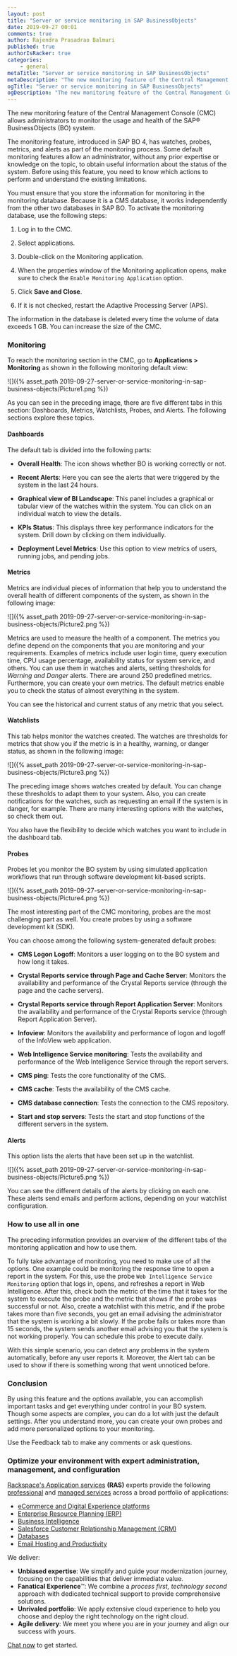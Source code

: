 ```yaml
---
layout: post
title: "Server or service monitoring in SAP BusinessObjects"
date: 2019-09-27 00:01
comments: true
author: Rajendra Prasadrao Balmuri
published: true
authorIsRacker: true
categories:
    - general
metaTitle: "Server or service monitoring in SAP BusinessObjects"
metaDescription: "The new monitoring feature of the Central Management Console (CMC) allows administrators to monitor the usage and health of the SAP BusinessObjects (BO) system. "
ogTitle: "Server or service monitoring in SAP BusinessObjects"
ogDescription: "The new monitoring feature of the Central Management Console (CMC) allows administrators to monitor the usage and health of the SAP BusinessObjects (BO) system."
---
```


The new monitoring feature of the Central Management Console (CMC) allows
administrators to monitor the usage and health of the SAP&reg; BusinessObjects (BO)
system.

<!-- more -->

The monitoring feature, introduced in SAP BO 4, has watches, probes,
metrics, and alerts as part of the monitoring process. Some default
monitoring features allow an administrator, without any prior expertise or
knowledge on the topic, to obtain useful information about the status of the
system. Before using this feature, you need to know which actions to perform and
understand the existing limitations.

You must ensure that you store the information for monitoring in the monitoring
database. Because it is a CMS database, it works independently from the other
two databases in SAP BO. To activate the monitoring database, use the following
steps:

1. Log in to the CMC.

2. Select applications.

3. Double-click on the Monitoring application.

4. When the properties window of the Monitoring application opens, make sure to
   check the `Enable Monitoring Application` option.

5. Click **Save and Close**.

6. If it is not checked, restart the Adaptive Processing Server (APS).

The information in the database is deleted every time the volume of data
exceeds 1 GB. You can increase the size of the CMC.

### Monitoring

To reach the monitoring section in the CMC, go to **Applications > Monitoring**
as shown in the following monitoring default view:

![]({% asset_path 2019-09-27-server-or-service-monitoring-in-sap-business-objects/Picture1.png %})

As you can see in the preceding image, there are five different tabs in this
section: Dashboards, Metrics, Watchlists, Probes, and Alerts. The following
sections explore these topics.

#### Dashboards

The default tab is divided into the following parts:

-	**Overall Health**: The icon shows whether BO is working correctly or not.

-	**Recent Alerts**: Here you can see the alerts that were triggered by the
   system in the last 24 hours.

-	**Graphical view of BI Landscape**: This panel includes a graphical or
   tabular view of the watches within the system. You can click on an individual
   watch to view the details.

-	**KPIs Status**: This displays three key performance indicators for the
   system. Drill down by clicking on them individually.

-	**Deployment Level Metrics**: Use this option to view metrics of users,
   running jobs, and pending jobs.

#### Metrics

Metrics are individual pieces of information that help you to understand the
overall health of different components of the system, as shown in the following
image:

![]({% asset_path 2019-09-27-server-or-service-monitoring-in-sap-business-objects/Picture2.png %})

Metrics are used to measure the health of a component. The metrics you define
depend on the components that you are monitoring and your requirements. Examples
of metrics include user login time, query execution time, CPU usage percentage,
availability status for system service, and others. You can use them in watches
and alerts, setting thresholds for *Warning and Danger* alerts. There are around
250 predefined metrics. Furthermore, you can create your own metrics. The default
metrics enable you to check the status of almost everything in the system.

You can see the historical and current status of any metric that you select.

#### Watchlists

This tab helps monitor the watches created. The watches are thresholds for
metrics that show you if the metric is in a healthy, warning, or danger status,
as shown in the following image:

![]({% asset_path 2019-09-27-server-or-service-monitoring-in-sap-business-objects/Picture3.png %})

The preceding image shows watches created by default. You can change these
thresholds to adapt them to your system. Also, you can create notifications for
the watches, such as requesting an email if the system is in danger, for example.
There are many interesting options with the watches, so check them out.

You also have the flexibility to decide which watches you want to include in the
dashboard tab.

#### Probes

Probes let you monitor the BO system by using simulated application workflows
that run through software development kit-based scripts.

![]({% asset_path 2019-09-27-server-or-service-monitoring-in-sap-business-objects/Picture4.png %})

The most interesting part of the CMC monitoring, probes are the most challenging
part as well. You create probes by using a software development kit (SDK).

You can choose among the following system-generated default probes:

-	**CMS Logon Logoff**: Monitors a user logging on to the BO system and
   how long it takes.

-	**Crystal Reports service through Page and Cache Server**:  Monitors the
   availability and performance of the Crystal Reports service (through the page
   and the cache servers).

-	**Crystal Reports service through Report Application Server**: Monitors the
   availability and performance of the Crystal Reports service (through Report
   Application Server).

-	**Infoview**: Monitors the availability and performance of logon and logoff
   of the InfoView web application.

-	**Web Intelligence Service monitoring**: Tests the availability and
   performance of the Web Intelligence Service through the report servers.

-	**CMS ping**: Tests the core functionality of the CMS.

-	**CMS cache**: Tests the availability of the CMS cache.

-	**CMS database connection**: Tests the connection to the CMS repository.

-	**Start and stop servers**: Tests the start and stop functions of the
   different servers in the system.

#### Alerts

This option lists the alerts that have been set up in the watchlist.

![]({% asset_path 2019-09-27-server-or-service-monitoring-in-sap-business-objects/Picture5.png %})

You can see the different details of the alerts by clicking on each one. These
alerts send emails and perform actions, depending on your watchlist configuration.

###  How to use all in one

The preceding information provides an overview of the different tabs of the
monitoring application and how to use them.

To fully take advantage of monitoring, you need to make use of all the options.
One example could be monitoring the response time to open a report in the
system. For this, use the probe `Web Intelligence Service Monitoring` option
that logs in, opens, and refreshes a report in Web Intelligence. After this,
check both the metric of the time that it takes for the system to execute the
probe and the metric that shows if the probe was successful or not. Also, create
a watchlist with this metric, and if the probe takes more than five seconds, you
get an email advising the administrator that the system is working a bit slowly.
If the probe fails or takes more than 15 seconds, the system sends another email
advising you that the system is not working properly. You can schedule this
probe to execute daily.

With this simple scenario, you can detect any problems in the system automatically,
before any user reports it. Moreover, the Alert tab can be used to show if there
is something wrong that went unnoticed before.

### Conclusion

By using this feature and the options available, you can accomplish important
tasks and get everything under control in your BO system. Though some aspects
are complex, you can do a lot with just the default settings. After you
understand more, you can create your own probes and add more personalized
options to your monitoring.

Use the Feedback tab to make any comments or ask questions.

### Optimize your environment with expert administration, management, and configuration

[Rackspace's Application services](https://www.rackspace.com/application-management/managed-services)
**(RAS)** experts provide the following [professional](https://www.rackspace.com/application-management/professional-services)
and
[managed services](https://www.rackspace.com/application-management/managed-services) across
a broad portfolio of applications:

- [eCommerce and Digital Experience platforms](https://www.rackspace.com/ecommerce-digital-experience)
- [Enterprise Resource Planning (ERP)](https://www.rackspace.com/erp)
- [Business Intelligence](https://www.rackspace.com/business-intelligence)
- [Salesforce Customer Relationship Management (CRM)](https://www.rackspace.com/salesforce-managed-services)
- [Databases](https://www.rackspace.com/dba-services)
- [Email Hosting and Productivity](https://www.rackspace.com/email-hosting)

We deliver:

- **Unbiased expertise**: We simplify and guide your modernization journey,
focusing on the capabilities that deliver immediate value.
- **Fanatical Experience**&trade;: We combine a *process first, technology second*
approach with dedicated technical support to provide comprehensive solutions.
- **Unrivaled portfolio**: We apply extensive cloud experience to help you
choose and deploy the right technology on the right cloud.
- **Agile delivery**: We meet you where you are in your journey and align
our success with yours.

[Chat now](https://www.rackspace.com/#chat) to get started.
